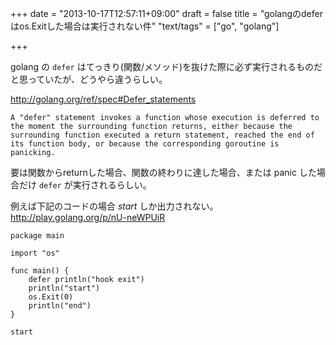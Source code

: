 +++
date = "2013-10-17T12:57:11+09:00"
draft = false
title = "golangのdeferはos.Exitした場合は実行されない件"
"text/tags" = ["go", "golang"]

+++

golang の `defer` はてっきり(関数/メソッド)を抜けた際に必ず実行されるものだと思っていたが、どうやら違うらしい。

http://golang.org/ref/spec#Defer_statements

```text
A "defer" statement invokes a function whose execution is deferred to the moment the surrounding function returns, either because the surrounding function executed a return statement, reached the end of its function body, or because the corresponding goroutine is panicking.
```

要は関数からreturnした場合、関数の終わりに達した場合、または panic した場合だけ `defer` が実行されるらしい。

例えば下記のコードの場合 *start* しか出力されない。
http://play.golang.org/p/nU-neWPUiR

```
package main

import "os"

func main() {
    defer println("hook exit")
    println("start")
    os.Exit(0)
    println("end")
}
```

```text
start
```
